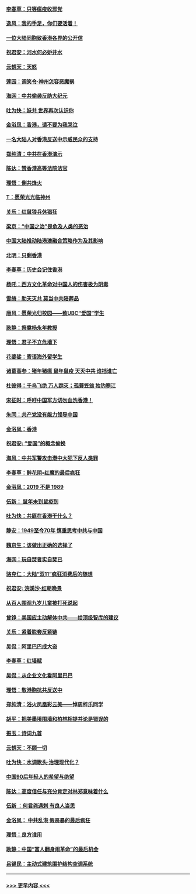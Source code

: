 #### [李春草：只等瘟疫收邪党](../pages/nsc993/n11677308.md?t=11250844) 
#### [逸风：我的手足，你们要活着！](../pages/nsc993/n11676352.md?t=11250844) 
#### [一位大陆同胞致香港各界的公开信](../pages/nsc993/n11675761.md?t=11250844) 
#### [祝君安：河水何必妒井水](../pages/nsc993/n11675746.md?t=11250844) 
#### [云鹤天：天怒](../pages/nsc993/n11675718.md?t=11250844) 
#### [莲园：调笑令‧神州怎容恶魔祸](../pages/nsc993/n11675648.md?t=11250844) 
#### [海网：中共偷袭反助大纪元](../pages/nsc993/n11673515.md?t=11250844) 
#### [吐为快：妖共 世界再次认识你](../pages/nsc993/n11673506.md?t=11250844) 
#### [金浴凤：香港，请不要为我哭泣](../pages/nsc993/n11673248.md?t=11250844) 
#### [一名大陆人对香港反送中示威民众的支持](../pages/nsc993/n11672615.md?t=11250844) 
#### [郑纯清：中共在香港演示](../pages/nsc993/n11670539.md?t=11250844) 
#### [陈达：赞香港高等法院法官](../pages/nsc993/n11669542.md?t=11250844) 
#### [理悟：倒共烽火](../pages/nsc993/n11668844.md?t=11250844) 
#### [T：愿荣光光临神州](../pages/nsc993/n11668421.md?t=11250844) 
#### [关乐：红鼠狼兵休猖狂](../pages/nsc993/n11668378.md?t=11250844) 
#### [梁京：“中国之治”是危及人类的恶治](../pages/nsc993/n11668328.md?t=11250844) 
#### [中国大陆推动陆港澳融合策略作为及其影响](../pages/nsc993/n11668157.md?t=11250844) 
#### [北明：只剩香港](../pages/nsc993/n11668002.md?t=11250844) 
#### [李春草：历史会记住香港](../pages/nsc993/n11667927.md?t=11250844) 
#### [杨吒：西方文化革命对中国人的伤害极为阴毒](../pages/nsc993/n11664521.md?t=11250844) 
#### [雪绮：助天灭共 莫当中共陪葬品](../pages/nsc993/n11662650.md?t=11250844) 
#### [唐风：愿荣光归校园——致UBC“爱国”学生](../pages/nsc993/n11662194.md?t=11250844) 
#### [耿静：祭奠杨永年教授](../pages/nsc993/n11662514.md?t=11250844) 
#### [理悟：君子不立危墙下](../pages/nsc993/n11662172.md?t=11250844) 
#### [花婆娑：寄语海外留学生](../pages/nsc993/n11662121.md?t=11250844) 
#### [诸葛高参：猪年猪瘟 鼠年鼠疫 天灭中共 谁挡谁亡](../pages/nsc993/n11661980.md?t=11250844) 
#### [杜彼得：千鸟飞绝 万人踪灭；孤蓑笠翁 独钓寒江](../pages/nsc993/n11661170.md?t=11250844) 
#### [宋征时：呼吁中国军方切勿血洗香港！](../pages/nsc993/n11415318.md?t=11250844) 
#### [朱同：共产党没有能力领导中国](../pages/nsc993/n11660421.md?t=11250844) 
#### [金浴凤：香港](../pages/nsc993/n11660419.md?t=11250844) 
#### [祝君安: “爱国”的概念偷换](../pages/nsc993/n11659706.md?t=11250844) 
#### [海风：中共军警攻击港中大犯下反人类罪](../pages/nsc993/n11659632.md?t=11250844) 
#### [李春草：醉花阴•红魔的最后疯狂](../pages/nsc993/n11659287.md?t=11250844) 
#### [金浴凤：2019 不是 1989](../pages/nsc993/n11657663.md?t=11250844) 
#### [伍新： 鼠年未到鼠疫到](../pages/nsc993/n11655098.md?t=11250844) 
#### [吐为快：共匪在香港干什么？](../pages/nsc993/n11654891.md?t=11250844) 
#### [静安：1949至今70年 慎重思考中共与中国](../pages/nsc993/n11651244.md?t=11250844) 
#### [魏京生：该做出正确的选择了](../pages/nsc993/n11653084.md?t=11250844) 
#### [海网：玩自焚者实自焚已](../pages/nsc993/n11652423.md?t=11250844) 
#### [骆克仁：大陆“双11”疯狂消费后的随想](../pages/nsc993/n11652305.md?t=11250844) 
#### [祝君安: 浣溪沙·红朝晚景](../pages/nsc993/n11652258.md?t=11250844) 
#### [从百人围观九岁儿童被打死说起](../pages/nsc993/n11651030.md?t=11250844) 
#### [曾铮：美国应主动解体中共——给顶级智库的建议](../pages/nsc993/n11649888.md?t=11250844) 
#### [关乐：紧着脱套反紧链](../pages/nsc993/n11649069.md?t=11250844) 
#### [吴侃：阿里巴巴成大盗](../pages/nsc993/n11645523.md?t=11250844) 
#### [李春草：红墙赋](../pages/nsc993/n11646389.md?t=11250844) 
#### [吴侃：从企业文化看阿里巴巴](../pages/nsc993/n11645476.md?t=11250844) 
#### [理悟：敬港胞抗共反送中](../pages/nsc993/n11645466.md?t=11250844) 
#### [郑纯清：浴火凤凰彩云美——悼周梓乐同学](../pages/nsc993/n11645155.md?t=11250844) 
#### [胡平：把美墨境围墙和柏林相提并论是错误的](../pages/nsc993/n11645134.md?t=11250844) 
#### [振玉：诗词九首](../pages/nsc993/n11644081.md?t=11250844) 
#### [云鹤天：不顾一切](../pages/nsc993/n11643508.md?t=11250844) 
#### [吐为快：水调歌头·治理现代化？](../pages/nsc993/n11643485.md?t=11250844) 
#### [中国90后年轻人的希望与绝望](../pages/nsc993/n11642317.md?t=11250844) 
#### [陈达：高度信任与充分肯定对林郑意味着什么](../pages/nsc993/n11641441.md?t=11250844) 
#### [伍新 ：何君尧遇刺 有良人当思](../pages/nsc993/n11641503.md?t=11250844) 
#### [金浴凤： 中共乱港  假恶暴的最后疯狂](../pages/nsc993/n11641495.md?t=11250844) 
#### [理悟：良方谁用](../pages/nsc993/n11641463.md?t=11250844) 
#### [耿静：中国“富人翻身闹革命”的最后机会](../pages/nsc993/n11640655.md?t=11250844) 
#### [吕锡民：主动式建筑围护结构空调系统](../pages/nsc993/n11640168.md?t=11250844) 

----
#### [ >>> 更早内容 <<< ](../indexes/nsc993-earlier.md)
